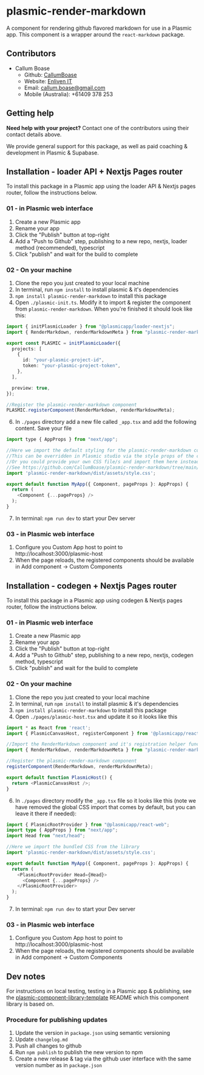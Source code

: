 # plasmic-render-markdown
A component for rendering github flavored markdown for use in a Plasmic app. This component is a wrapper around the `react-markdown` package.

## Contributors
- Callum Boase
   * Github: [CallumBoase](https://github.com/CallumBoase)
   * Website: [Enliven IT](https://enliven-it.com.au/contact)
   * Email: callum.boase@gmail.com
   * Mobile (Australia): +61409 378 253

## Getting help
**Need help with your project?**
Contact one of the contributors using their contact details above.

We provide general support for this package, as well as paid coaching & development in Plasmic & Supabase.

## Installation - loader API + Nextjs Pages router
To install this package in a Plasmic app using the loader API & Nextjs pages router, follow the instructions below.

### 01 - in Plasmic web interface
1. Create a new Plasmic app
2. Rename your app
3. Click the "Publish" button at top-right
4. Add a "Push to Github" step, publishing to a new repo, nextjs, loader method (recommended), typescript
5. Click "publish" and wait for the build to complete

### 02 - On your machine
1. Clone the repo you just created to your local machine
2. In terminal, run `npm install` to install plasmic & it's dependencies
3. `npm install plasmic-render-markdown` to install this package
4. Open `./plasmic-init.ts`. Modify it to import & register the component from `plasmic-render-markdown`. When you're finished it should look like this:
```ts
import { initPlasmicLoader } from "@plasmicapp/loader-nextjs";
import { RenderMarkdown, renderMarkdownMeta } from "plasmic-render-markdown";

export const PLASMIC = initPlasmicLoader({
  projects: [
    {
      id: "your-plasmic-project-id",
      token: "your-plasmic-project-token",
    },
  ],

  preview: true,
});

//Register the plasmic-render-markdown component
PLASMIC.registerComponent(RenderMarkdown, renderMarkdownMeta);

```
6. In `./pages` directory add a new file called `_app.tsx` and add the following content. Save your file
```js
import type { AppProps } from "next/app";

//Here we import the default styling for the plasmic-render-markdown component
//This can be overridden in Plasmic studio via the style props of the component
//Or you could provide your own CSS file/s and import them here instead
//See https://github.com/CallumBoase/plasmic-render-markdown/tree/main/lib/components/RenderMarkdown/light-theme for raw unbundled CSS files
import 'plasmic-render-markdown/dist/assets/style.css';

export default function MyApp({ Component, pageProps }: AppProps) {
  return (
    <Component {...pageProps} />
  );
}
```
7. In terminal: `npm run dev` to start your Dev server


### 03 - in Plasmic web interface
1. Configure you Custom App host to point to http://localhost:3000/plasmic-host
2. When the page reloads, the registered components should be available in Add component -> Custom Components


## Installation - codegen + Nextjs Pages router
To install this package in a Plasmic app using codegen & Nextjs pages router, follow the instructions below.

### 01 - in Plasmic web interface
1. Create a new Plasmic app
2. Rename your app
3. Click the "Publish" button at top-right
4. Add a "Push to Github" step, publishing to a new repo, nextjs, codegen method, typescript
5. Click "publish" and wait for the build to complete

### 02 - On your machine
1. Clone the repo you just created to your local machine
2. In terminal, run `npm install` to install plasmic & it's dependencies
3. `npm install plasmic-render-markdown` to install this package
4. Open `./pages/plasmic-host.tsx` and update it so it looks like this
```typescript
import * as React from 'react';
import { PlasmicCanvasHost, registerComponent } from '@plasmicapp/react-web/lib/host';

//Import the RenderMarkdown component and it's registration helper function
import { RenderMarkdown, renderMarkdownMeta } from "plasmic-render-markdown";

//Register the plasmic-render-markdown component
registerComponent(RenderMarkdown, renderMarkdownMeta);

export default function PlasmicHost() {
  return <PlasmicCanvasHost />;
}
```
6. In `./pages` directory modify the `_app.tsx` file so it looks like this (note we have removed the global CSS import that comes by default, but you can leave it there if needed):
```typescript
import { PlasmicRootProvider } from "@plasmicapp/react-web";
import type { AppProps } from "next/app";
import Head from "next/head";

//Here we import the bundled CSS from the library
import 'plasmic-render-markdown/dist/assets/style.css';

export default function MyApp({ Component, pageProps }: AppProps) {
  return (
    <PlasmicRootProvider Head={Head}>
      <Component {...pageProps} />
    </PlasmicRootProvider>
  );
}
```
7. In terminal: `npm run dev` to start your Dev server


### 03 - in Plasmic web interface
1. Configure you Custom App host to point to http://localhost:3000/plasmic-host
2. When the page reloads, the registered components should be available in Add component -> Custom Components


## Dev notes
For instructions on local testing, testing in a Plasmic app & publishing, see the [plasmic-component-library-template](https://github.com/CallumBoase/plasmic-component-library-template/blob/main/README.md) README which this component library is based on.

### Procedure for publishing updates 
1. Update the version in `package.json` using semantic versioning
2. Update `changelog.md`
3. Push all changes to github
4. Run `npm publish` to publish the new version to npm
5. Create a new release & tag via the github user interface with the same version number as in `package.json`


